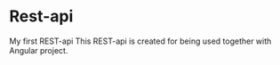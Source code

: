 # Rest-api
My first REST-api This REST-api is created for being used together with Angular project.
